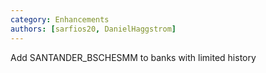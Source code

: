 ```yaml
---
category: Enhancements
authors: [sarfios20, DanielHaggstrom]
---
```


Add SANTANDER_BSCHESMM to banks with limited history
